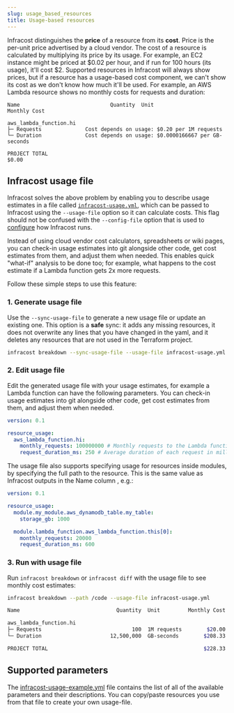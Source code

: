 ```yaml
---
slug: usage_based_resources
title: Usage-based resources
---
```


Infracost distinguishes the **price** of a resource from its **cost**. Price is the per-unit price advertised by a cloud vendor. The cost of a resource is calculated by multiplying its price by its usage. For example, an EC2 instance might be priced at $0.02 per hour, and if run for 100 hours (its usage), it'll cost $2. Supported resources in Infracost will always show prices, but if a resource has a usage-based cost component, we can't show its cost as we don't know how much it'll be used. For example, an AWS Lambda resource shows no monthly costs for requests and duration:

  ```
  Name                             Quantity  Unit                 Monthly Cost

  aws_lambda_function.hi
  ├─ Requests              Cost depends on usage: $0.20 per 1M requests
  └─ Duration              Cost depends on usage: $0.0000166667 per GB-seconds

  PROJECT TOTAL                                                          $0.00
  ```

## Infracost usage file

Infracost solves the above problem by enabling you to describe usage estimates in a file called [`infracost-usage.yml`](https://github.com/infracost/infracost/blob/master/infracost-usage-example.yml), which can be passed to Infracost using the `--usage-file` option so it can calculate costs. This flag should not be confused with the `--config-file` option that is used to [configure](/docs/multi_project/config_file) how Infracost runs.

Instead of using cloud vendor cost calculators, spreadsheets or wiki pages, you can check-in usage estimates into git alongside other code, get cost estimates from them, and adjust them when needed. This enables quick "what-if" analysis to be done too; for example, what happens to the cost estimate if a Lambda function gets 2x more requests.

Follow these simple steps to use this feature:

### 1. Generate usage file

Use the `--sync-usage-file` to generate a new usage file or update an existing one. This option is a **safe** sync: it adds any missing resources, it does not overwrite any lines that you have changed in the yaml, and it deletes any resources that are not used in the Terraform project.

  ```sh
  infracost breakdown --sync-usage-file --usage-file infracost-usage.yml --path /code
  ```

### 2. Edit usage file

Edit the generated usage file with your usage estimates, for example a Lambda function can have the following parameters. You can check-in usage estimates into git alongside other code, get cost estimates from them, and adjust them when needed.

  ```yaml
  version: 0.1

  resource_usage:
    aws_lambda_function.hi:
      monthly_requests: 100000000 # Monthly requests to the Lambda function.
      request_duration_ms: 250 # Average duration of each request in milliseconds.
  ```

The usage file also supports specifying usage for resources inside modules, by specifying the full path to the resource. This is the same value as Infracost outputs in the Name column , e.g.:
  ```yaml
  version: 0.1

  resource_usage:
    module.my_module.aws_dynamodb_table.my_table:
      storage_gb: 1000

    module.lambda_function.aws_lambda_function.this[0]:
      monthly_requests: 20000
      request_duration_ms: 600
  ```

### 3. Run with usage file 

Run `infracost breakdown` or `infracost diff` with the usage file to see monthly cost estimates:

  ```sh
  infracost breakdown --path /code --usage-file infracost-usage.yml

  Name                               Quantity  Unit         Monthly Cost

  aws_lambda_function.hi
  ├─ Requests                             100  1M requests        $20.00
  └─ Duration                      12,500,000  GB-seconds        $208.33

  PROJECT TOTAL                                                  $228.33
  ```

## Supported parameters

The [infracost-usage-example.yml](https://github.com/infracost/infracost/blob/master/infracost-usage-example.yml) file contains the list of all of the available parameters and their descriptions. You can copy/paste resources you use from that file to create your own usage-file.
